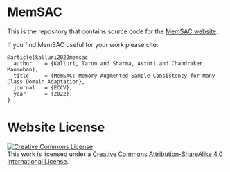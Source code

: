 # MemSAC

This is the repository that contains source code for the [MemSAC website](https://tarun005.github.io/MemSAC).

If you find MemSAC useful for your work please cite:
```
@article{kalluri2022memsac
  author    = {Kalluri, Tarun and Sharma, Astuti and Chandraker, Manmohan},
  title     = {MemSAC: Memory Augmented Sample Consistency for Many-Class Domain Adaptation},
  journal   = {ECCV},
  year      = {2022},
}
```

# Website License
<a rel="license" href="http://creativecommons.org/licenses/by-sa/4.0/"><img alt="Creative Commons License" style="border-width:0" src="https://i.creativecommons.org/l/by-sa/4.0/88x31.png" /></a><br />This work is licensed under a <a rel="license" href="http://creativecommons.org/licenses/by-sa/4.0/">Creative Commons Attribution-ShareAlike 4.0 International License</a>.
